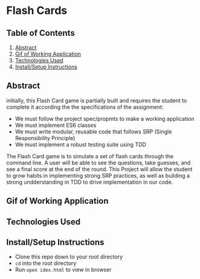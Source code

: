 # Flash Cards

## Table of Contents
1. [Abstract](#Abstract)
2. [Gif of Working Application](#Gif-of-Working-Application)
3. [Technologies Used](#Technologies-Used)
4. [Install/Setup Instructions](#Install/Setup-Instructions)

## Abstract
initially, this Flash Card game is partially built and requires the student to complete it according the the specifications of the assignment:
* We must follow the project spec/propmts to make a working application
* We must implement ES6 classes
* We must write modular, reusable code that follows SRP (Single Responsibility Principle)
* We must implement a robust testing suite using TDD

The Flash Card game is to simulate a set of flash cards through the command line. A user will be able to see the questions, take guesses, and see a final score at the end of the round. This Project will allow the student to grow habits in implementing strong SRP practices, as well as building a strong undderstanding in TDD to drive implementation in our code.

## Gif of Working Application

## Technologies Used

## Install/Setup Instructions
* Clone this repo down to your root directory
* `cd` into the root directory
* Run `open idex.html` to view in browser
